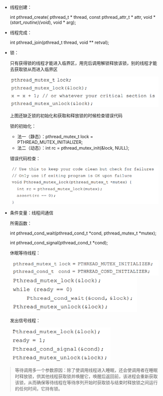 * 线程创建：

  int pthread_create( pthread_t * thread,  const pthread_attr_t * attr,  void * (*start_routine)(void*),  void * arg);

* 线程完成：

  int pthread_join(pthread_t thread, void ** retval);

* 锁：

  只有获得锁的线程才能进入临界区，用完后调用解锁释放该锁，别的线程才能去获取锁从而进入临界区

  <img src="./笔记图片/image-20220227151815236.png" alt="image-20220227151815236" style="zoom:80%;" />

  上图还缺乏锁的初始化和获取和释放锁的时候检查错误代码

  锁的初始化：

  * 法一（静态）：pthread_mutex_t lock = PTHREAD_MUTEX_INITIALIZER; 
  * 法二（动态）：int rc = pthread_mutex_init(&lock, NULL);

  错误代码检查：

  <img src="./笔记图片/image-20220227152247234.png" alt="image-20220227152247234" style="zoom: 80%;" />

* 条件变量：线程间通信

  所需函数：

  int pthread_cond_wait(pthread_cond_t *cond, pthread_mutex_t *mutex);  

  int pthread_cond_signal(pthread_cond_t *cond); 

  休眠等待线程：

  <img src="./笔记图片/image-20220227152744357.png" alt="image-20220227152744357" style="zoom:80%;" /><img src="./笔记图片/image-20220227152823563.png" alt="image-20220227152823563" style="zoom:80%;" />

  发出信号线程：

  <img src="./笔记图片/image-20220227152916023.png" alt="image-20220227152916023" style="zoom:80%;" />

>等待调用多一个参数原因：除了使调用线程进入睡眠，还会使调用者在睡眠时释放锁，供其他线程获取锁并唤醒它，唤醒后返回前，该进程会重新获取该锁，从而确保等待线程在等待序列开始时获取锁与结束时释放锁之间运行的任何时间，它持有锁。